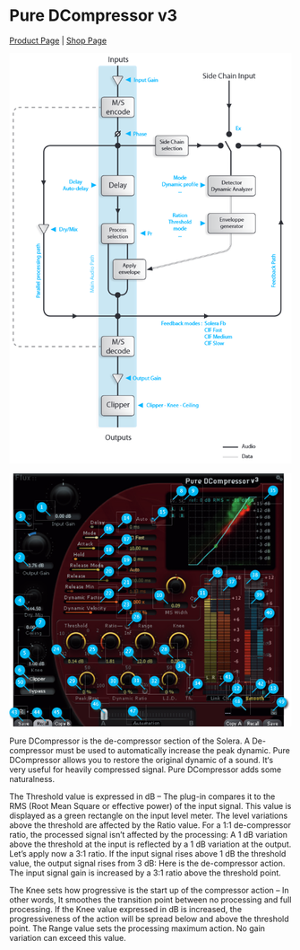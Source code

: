 # Pure DCompressor v3
[Product Page](https://www.flux.audio/project/pure-dcompressor/) 
| [Shop Page](https://shop.flux.audio/en_US/products/pure-dcompressor)

![](include/pure-dcomp_01.PNG)

![](include/pure-dcomp_02.PNG)

Pure DCompressor is the de-compressor section of the Solera. A De-compressor must be used to automatically increase the
peak dynamic. Pure DCompressor allows you to restore the original dynamic of a sound. It‘s very useful for heavily compressed
signal. Pure DCompressor adds some naturalness. 

The Threshold value is expressed in dB – The plug-in compares it to the RMS
(Root Mean Square or effective power) of the input signal. This value is displayed as a green rectangle on the input level meter.
The level variations above the threshold are affected by the Ratio value. For a 1:1 de-compressor ratio, the processed signal
isn’t affected by the processing: A 1 dB variation above the threshold at the input is reflected by a 1 dB variation at the output.
Let’s apply now a 3:1 ratio. If the input signal rises above 1 dB the threshold value, the output signal rises from 3 dB: Here is the
de-compressor action. The input signal gain is increased by a 3:1 ratio above the threshold point.   

The Knee sets how progressive is the start up of the compressor action – In other words, It smoothes the transition 
point between no processing and full processing. If the Knee value expressed in dB is increased, the progressiveness of 
the action will be spread below and above the threshold point. The Range value sets the processing maximum action. 
No gain variation can exceed this value.
